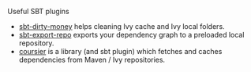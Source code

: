 Useful SBT plugins

* [sbt-dirty-money](https://github.com/sbt/sbt-dirty-money) helps cleaning Ivy cache and Ivy local folders.
* [sbt-export-repo](https://github.com/sbt/sbt-export-repo) exports your dependency graph to a preloaded local repository.
* [coursier](https://github.com/alexarchambault/coursier) is a library (and sbt plugin) which fetches and caches dependencies from Maven / Ivy repositories.

